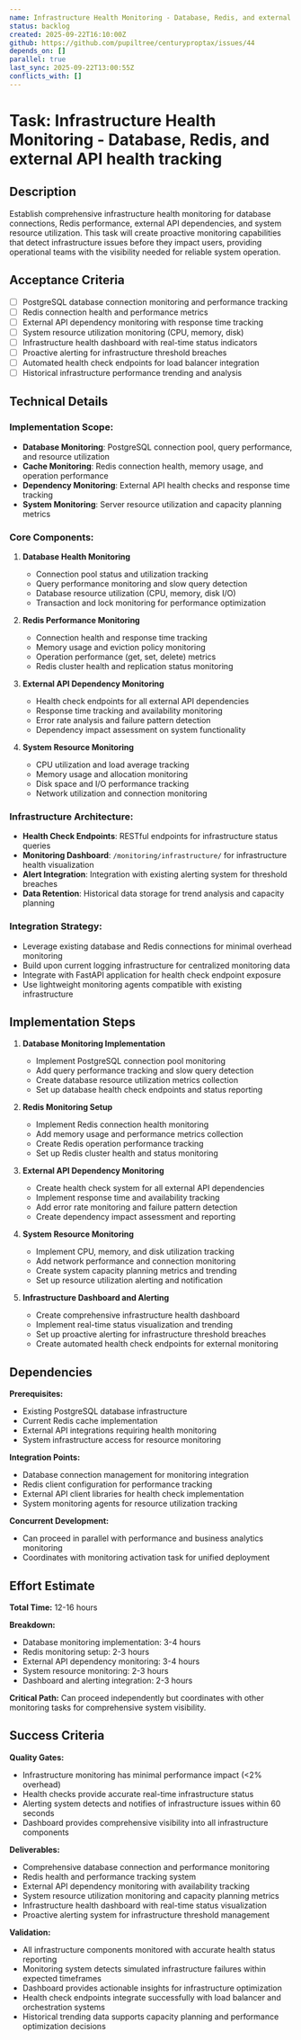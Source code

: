 ```yaml
---
name: Infrastructure Health Monitoring - Database, Redis, and external API health tracking
status: backlog
created: 2025-09-22T16:10:00Z
github: https://github.com/pupiltree/centuryproptax/issues/44
depends_on: []
parallel: true
last_sync: 2025-09-22T13:00:55Z
conflicts_with: []
---
```


# Task: Infrastructure Health Monitoring - Database, Redis, and external API health tracking

## Description

Establish comprehensive infrastructure health monitoring for database connections, Redis performance, external API dependencies, and system resource utilization. This task will create proactive monitoring capabilities that detect infrastructure issues before they impact users, providing operational teams with the visibility needed for reliable system operation.

## Acceptance Criteria

- [ ] PostgreSQL database connection monitoring and performance tracking
- [ ] Redis connection health and performance metrics
- [ ] External API dependency monitoring with response time tracking
- [ ] System resource utilization monitoring (CPU, memory, disk)
- [ ] Infrastructure health dashboard with real-time status indicators
- [ ] Proactive alerting for infrastructure threshold breaches
- [ ] Automated health check endpoints for load balancer integration
- [ ] Historical infrastructure performance trending and analysis

## Technical Details

### Implementation Scope:
- **Database Monitoring**: PostgreSQL connection pool, query performance, and resource utilization
- **Cache Monitoring**: Redis connection health, memory usage, and operation performance
- **Dependency Monitoring**: External API health checks and response time tracking
- **System Monitoring**: Server resource utilization and capacity planning metrics

### Core Components:

1. **Database Health Monitoring**
   - Connection pool status and utilization tracking
   - Query performance monitoring and slow query detection
   - Database resource utilization (CPU, memory, disk I/O)
   - Transaction and lock monitoring for performance optimization

2. **Redis Performance Monitoring**
   - Connection health and response time tracking
   - Memory usage and eviction policy monitoring
   - Operation performance (get, set, delete) metrics
   - Redis cluster health and replication status monitoring

3. **External API Dependency Monitoring**
   - Health check endpoints for all external API dependencies
   - Response time tracking and availability monitoring
   - Error rate analysis and failure pattern detection
   - Dependency impact assessment on system functionality

4. **System Resource Monitoring**
   - CPU utilization and load average tracking
   - Memory usage and allocation monitoring
   - Disk space and I/O performance tracking
   - Network utilization and connection monitoring

### Infrastructure Architecture:
- **Health Check Endpoints**: RESTful endpoints for infrastructure status queries
- **Monitoring Dashboard**: `/monitoring/infrastructure/` for infrastructure health visualization
- **Alert Integration**: Integration with existing alerting system for threshold breaches
- **Data Retention**: Historical data storage for trend analysis and capacity planning

### Integration Strategy:
- Leverage existing database and Redis connections for minimal overhead monitoring
- Build upon current logging infrastructure for centralized monitoring data
- Integrate with FastAPI application for health check endpoint exposure
- Use lightweight monitoring agents compatible with existing infrastructure

## Implementation Steps

1. **Database Monitoring Implementation**
   - Implement PostgreSQL connection pool monitoring
   - Add query performance tracking and slow query detection
   - Create database resource utilization metrics collection
   - Set up database health check endpoints and status reporting

2. **Redis Monitoring Setup**
   - Implement Redis connection health monitoring
   - Add memory usage and performance metrics collection
   - Create Redis operation performance tracking
   - Set up Redis cluster health and status monitoring

3. **External API Dependency Monitoring**
   - Create health check system for all external API dependencies
   - Implement response time and availability tracking
   - Add error rate monitoring and failure pattern detection
   - Create dependency impact assessment and reporting

4. **System Resource Monitoring**
   - Implement CPU, memory, and disk utilization tracking
   - Add network performance and connection monitoring
   - Create system capacity planning metrics and trending
   - Set up resource utilization alerting and notification

5. **Infrastructure Dashboard and Alerting**
   - Create comprehensive infrastructure health dashboard
   - Implement real-time status visualization and trending
   - Set up proactive alerting for infrastructure threshold breaches
   - Create automated health check endpoints for external monitoring

## Dependencies

**Prerequisites:**
- Existing PostgreSQL database infrastructure
- Current Redis cache implementation
- External API integrations requiring health monitoring
- System infrastructure access for resource monitoring

**Integration Points:**
- Database connection management for monitoring integration
- Redis client configuration for performance tracking
- External API client libraries for health check implementation
- System monitoring agents for resource utilization tracking

**Concurrent Development:**
- Can proceed in parallel with performance and business analytics monitoring
- Coordinates with monitoring activation task for unified deployment

## Effort Estimate

**Total Time:** 12-16 hours

**Breakdown:**
- Database monitoring implementation: 3-4 hours
- Redis monitoring setup: 2-3 hours
- External API dependency monitoring: 3-4 hours
- System resource monitoring: 2-3 hours
- Dashboard and alerting integration: 2-3 hours

**Critical Path:** Can proceed independently but coordinates with other monitoring tasks for comprehensive system visibility.

## Success Criteria

**Quality Gates:**
- Infrastructure monitoring has minimal performance impact (<2% overhead)
- Health checks provide accurate real-time infrastructure status
- Alerting system detects and notifies of infrastructure issues within 60 seconds
- Dashboard provides comprehensive visibility into all infrastructure components

**Deliverables:**
- Comprehensive database connection and performance monitoring
- Redis health and performance tracking system
- External API dependency monitoring with availability tracking
- System resource utilization monitoring and capacity planning metrics
- Infrastructure health dashboard with real-time status visualization
- Proactive alerting system for infrastructure threshold management

**Validation:**
- All infrastructure components monitored with accurate health status reporting
- Monitoring system detects simulated infrastructure failures within expected timeframes
- Dashboard provides actionable insights for infrastructure optimization
- Health check endpoints integrate successfully with load balancer and orchestration systems
- Historical trending data supports capacity planning and performance optimization decisions